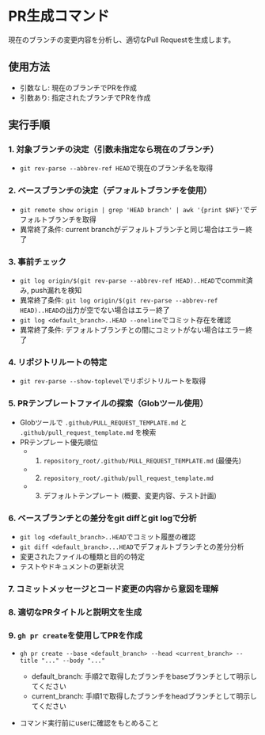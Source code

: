 # PR生成コマンド

現在のブランチの変更内容を分析し、適切なPull Requestを生成します。

## 使用方法

- 引数なし: 現在のブランチでPRを作成
- 引数あり: 指定されたブランチでPRを作成

## 実行手順

### 1. 対象ブランチの決定（引数未指定なら現在のブランチ）

- `git rev-parse --abbrev-ref HEAD`で現在のブランチ名を取得

### 2. ベースブランチの決定（デフォルトブランチを使用）

- `git remote show origin | grep 'HEAD branch' | awk '{print $NF}'`でデフォルトブランチを取得
- 異常終了条件: current branchがデフォルトブランチと同じ場合はエラー終了

### 3. 事前チェック

- `git log origin/$(git rev-parse --abbrev-ref HEAD)..HEAD`でcommit済み, push漏れを検知
- 異常終了条件: `git log origin/$(git rev-parse --abbrev-ref HEAD)..HEAD`の出力が空でない場合はエラー終了
- `git log <default_branch>..HEAD --oneline`でコミット存在を確認
- 異常終了条件: デフォルトブランチとの間にコミットがない場合はエラー終了

### 4. リポジトリルートの特定

- `git rev-parse --show-toplevel`でリポジトリルートを取得

### 5. PRテンプレートファイルの探索（Globツール使用）

- Globツールで `.github/PULL_REQUEST_TEMPLATE.md` と `.github/pull_request_template.md` を検索
- PRテンプレート優先順位
  - 1.  `repository_root/.github/PULL_REQUEST_TEMPLATE.md` (最優先)
  - 2.  `repository_root/.github/pull_request_template.md`
  - 3.  デフォルトテンプレート (概要、変更内容、テスト計画)

### 6. ベースブランチとの差分をgit diffとgit logで分析

- `git log <default_branch>..HEAD`でコミット履歴の確認
- `git diff <default_branch>...HEAD`でデフォルトブランチとの差分分析
- 変更されたファイルの種類と目的の特定
- テストやドキュメントの更新状況

### 7. コミットメッセージとコード変更の内容から意図を理解

### 8. 適切なPRタイトルと説明文を生成

### 9. `gh pr create`を使用してPRを作成

- `gh pr create --base <default_branch> --head <current_branch> --title "..." --body "..."`
  - default_branch: 手順2で取得したブランチをbaseブランチとして明示してください
  - current_branch: 手順1で取得したブランチをheadブランチとして明示してください

- コマンド実行前にuserに確認をもとめること
